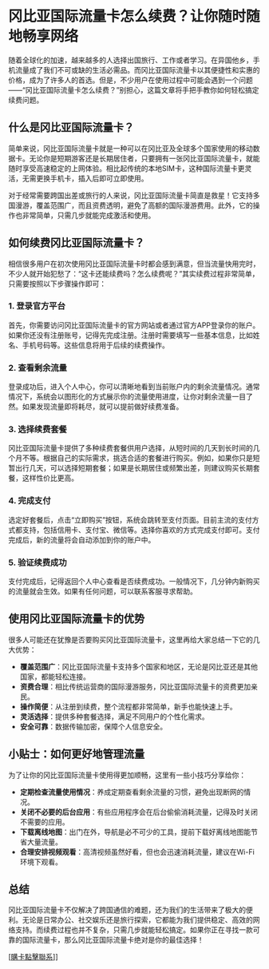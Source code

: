 # 冈比亚国际流量卡怎么续费？让你随时随地畅享网络

随着全球化的加速，越来越多的人选择出国旅行、工作或者学习。在异国他乡，手机流量成了我们不可或缺的生活必需品。而冈比亚国际流量卡以其便捷性和实惠的价格，成为了许多人的首选。但是，不少用户在使用过程中可能会遇到一个问题——“冈比亚国际流量卡怎么续费？”别担心，这篇文章将手把手教你如何轻松搞定续费问题。

## 什么是冈比亚国际流量卡？

简单来说，冈比亚国际流量卡就是一种可以在冈比亚及全球多个国家使用的移动数据卡。无论你是短期游客还是长期居住者，只要拥有一张冈比亚国际流量卡，就能随时享受高速稳定的上网体验。相比起传统的本地SIM卡，这种国际流量卡更灵活，无需更换手机卡，插入后即可立即使用。

对于经常需要跨国出差或旅行的人来说，冈比亚国际流量卡简直是救星！它支持多国漫游，覆盖范围广，而且资费透明，避免了高额的国际漫游费用。此外，它的操作也非常简单，只需几步就能完成激活和使用。

## 如何续费冈比亚国际流量卡？

相信很多用户在初次使用冈比亚国际流量卡时都会感到满意，但当流量快用完时，不少人就开始犯愁了：“这卡还能续费吗？怎么续费呢？”其实续费过程非常简单，只需要按照以下步骤操作即可：

### 1. 登录官方平台

首先，你需要访问冈比亚国际流量卡的官方网站或者通过官方APP登录你的账户。如果你还没有注册账号，记得先完成注册。注册时需要填写一些基本信息，比如姓名、手机号码等。这些信息将用于后续的续费操作。

### 2. 查看剩余流量

登录成功后，进入个人中心，你可以清晰地看到当前账户内的剩余流量情况。通常情况下，系统会以图形化的方式展示你的流量使用进度，让你对剩余流量一目了然。如果发现流量即将耗尽，就可以提前做好续费准备。

### 3. 选择续费套餐

冈比亚国际流量卡提供了多种续费套餐供用户选择，从短时间的几天到长时间的几个月不等。根据自己的实际需求，挑选合适的套餐进行购买。例如，如果你只是短暂出行几天，可以选择短期套餐；如果是长期居住或频繁出差，则建议购买长期套餐，这样性价比更高。

### 4. 完成支付

选定好套餐后，点击“立即购买”按钮，系统会跳转至支付页面。目前主流的支付方式都支持，包括信用卡、支付宝、微信等。选择你喜欢的方式完成支付即可。支付完成后，新的流量将会自动添加到你的账户中。

### 5. 验证续费成功

支付完成后，记得返回个人中心查看是否续费成功。一般情况下，几分钟内新购买的流量就会生效。如果有任何问题，可以联系客服寻求帮助。

## 使用冈比亚国际流量卡的优势

很多人可能还在犹豫是否要购买冈比亚国际流量卡，这里再给大家总结一下它的几大优势：

- **覆盖范围广**：冈比亚国际流量卡支持多个国家和地区，无论是冈比亚还是其他国家，都能轻松连接。
- **资费合理**：相比传统运营商的国际漫游服务，冈比亚国际流量卡的资费更加亲民。
- **操作简便**：从注册到续费，整个流程都非常简单，新手也能快速上手。
- **灵活选择**：提供多种套餐选择，满足不同用户的个性化需求。
- **安全可靠**：数据传输加密，保障个人信息安全。

## 小贴士：如何更好地管理流量

为了让你的冈比亚国际流量卡使用得更加顺畅，这里有一些小技巧分享给你：

- **定期检查流量使用情况**：养成定期查看剩余流量的习惯，避免出现断网的情况。
- **关闭不必要的后台应用**：有些应用程序会在后台偷偷消耗流量，记得及时关闭不需要的应用。
- **下载离线地图**：出门在外，导航是必不可少的工具，提前下载好离线地图能节省大量流量。
- **合理安排视频观看**：高清视频虽然好看，但也会迅速消耗流量，建议在Wi-Fi环境下观看。

## 总结

冈比亚国际流量卡不仅解决了跨国通信的难题，还为我们的生活带来了极大的便利。无论是日常办公、社交娱乐还是旅行探索，它都能为我们提供稳定、高效的网络支持。而续费过程也并不复杂，只需几步就能轻松搞定。如果你正在寻找一款可靠的国际流量卡，那么冈比亚国际流量卡绝对是你的最佳选择！

[[購卡點擊聯系](https://t.me/s/esim1088)]]